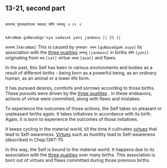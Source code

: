 ## 13-21, second part


```shloka-sa

कारणम् गुणसङ्गोऽस्य सदसत् योनि जन्मसु ॥ २१ ॥

```
```shloka-sa-hk

kAraNam guNasaGgo'sya sadasat yoni janmasu || 21 ||

```
`कारणम्` `[kAraNam]` This is caused by `गुणसङ्गः अस्य` `[guNasaGgaH asya]` its association with the 
[three qualities](satva_rajas_tamas) `जन्मसु` `[janmasu]` in births `योनि` `[yoni]` originating from `सत्` `[sat]` virtue `असत्` `[asat]` and flaws.

In the past, this Self has been in various environments and bodies as a result of different births - being born as a powerful being, as an ordinary human, as an animal or a lower life form. 

It has pursued desires, comforts and sorrows according to those births. These pursuits were driven by the 
[three qualities](satva_rajas_tamas)
. In these endeavors, actions of virtue were committed, along with flaws and mistakes. 

To experience the outcomes of those actions, the Self takes on pleasant or unpleasant births again. It takes initiatives in accordance with its birth. Again, it is born to experience the outcomes of those initiatives.

It keeps cycling in the material world, till the time it cultivates 
[virtues](virtues_amanitvam)
 that lead to Self-awareness. 
[Virtues](virtues_amanitvam)
 such as humility lead to Self-awareness (described in Chap.13#7-11). 

In this way, the Self is bound to the material world. It happens due to its association with the 
[three qualities](satva_rajas_tamas)
 over many births. This association is born out of virtues and flaws committed during those previous births.


